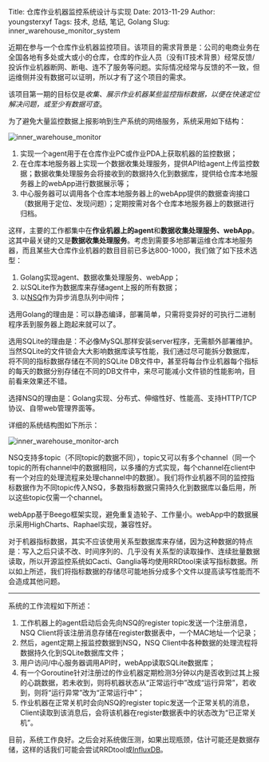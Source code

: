 Title: 仓库作业机器监控系统设计与实现
Date: 2013-11-29
Author: youngsterxyf
Tags: 技术, 总结, 笔记, Golang
Slug: inner_warehouse_monitor_system

近期在参与一个仓库作业机器监控项目。该项目的需求背景是：公司的电商业务在全国各地有多处或大或小的仓库，仓库的作业人员（没有IT技术背景）经常反馈/投诉作业机器断网、断电、连不了服务等问题。实际情况经常与反馈的不一致，但运维侧并没有数据可以证明，所以才有了这个项目的需求。

该项目第一期的目标仅是*收集、展示作业机器某些监控指标数据，以便在快速定位解决问题，或至少有数据可查*。

为了避免大量监控数据上报影响到生产系统的网络服务，系统采用如下结构：

![inner_warehouse_monitor](/assets/uploads/pics/inner_warehouse_monitor.png)

1. 实现一个agent用于在仓库作业PC或作业PDA上获取机器的监控数据；
2. 在仓库本地服务器上实现一个数据收集处理服务，提供API给agent上传监控数据；数据收集处理服务会将接收到的数据持久化到数据库，提供给仓库本地服务器上的webApp进行数据展示等；
3. 中心服务器可以调用各个仓库本地服务器上的webApp提供的数据查询接口（数据用于定位、发现问题）；定期按需对各个仓库本地服务器上的数据进行归档。

这样，主要的工作都集中在**作业机器上的agent**和**数据收集处理服务、webApp**。这其中最关键的又是**数据收集处理服务**。考虑到需要多地部署运维仓库本地服务器，而且某些大仓库作业机器的数目目前已多达800-1000，我们做了如下技术选型：

1. Golang实现agent、数据收集处理服务、webApp；
2. 以SQLite作为数据库来存储agent上报的所有数据；
3. 以[NSQ](http://bitly.github.io/nsq/)作为异步消息队列中间件；

选用Golang的理由是：可以静态编译，部署简单，只需将变异好的可执行二进制程序丢到服务器上跑起来就可以了。

选用SQLite的理由是：不必像MySQL那样安装server程序，无需额外部署维护。当然SQLite的文件锁会大大影响数据库读写性能，我们通过尽可能拆分数据库，将不同的指标数据存储在不同的SQLite DB文件中，甚至将每台作业机器每个指标的每天的数据分别存储在不同的DB文件中，来尽可能减小文件锁的性能影响，目前看来效果还不错。

选择NSQ的理由是：Golang实现、分布式、伸缩性好、性能高、支持HTTP/TCP协议、自带web管理界面等。

详细的系统结构图如下所示：

![inner_warehouse_monitor-arch](/assets/uploads/pics/inner_warehouse_monitor-arch.png)

NSQ支持多topic（不同topic的数据不同），topic又可以有多个channel（同一个topic的所有channel中的数据相同，以多播的方式实现，每个channel在client中有一个对应的处理流程来处理channel中的数据）。我们将作业机器不同的监控指标数据作为不同topic传入NSQ，多数指标数据只需持久化到数据库以备后用，所以这些topic仅需一个channel。

webApp基于Beego框架实现，避免重复造轮子、工作量小。webApp中的数据展示采用HighCharts、Raphael实现，兼容性好。

对于机器指标数据，其实不应该使用关系型数据库来存储，因为这种数据的特点是：写入之后只读不改、时间序列的、几乎没有关系型的读取操作、连续批量数据读取，所以开源监控系统如Cacti、Ganglia等均使用RRDtool来读写指标数据。所以如上所述，我们将指标数据的存储尽可能地拆分成多个文件以提高读写性能而不会造成其他问题。

------

系统的工作流程如下所述：

1. 工作机器上的agent启动后会先向NSQ的register topic发送一个注册消息，NSQ Client将该注册消息存储在register数据表中，一个MAC地址一个记录；
2. 然后，agent定期上报监控数据到NSQ，NSQ Client中各种数据的处理流程将数据持久化到SQLite数据库文件；
3. 用户访问/中心服务器调用API时，webApp读取SQLite数据库；
4. 有一个Goroutine针对注册过的作业机器定期检测3分钟以内是否收到过其上报的心跳数据，若未收到，则将机器状态从“正常运行中”改成“运行异常”，若收到，则将“运行异常”改为“正常运行中”；
5. 作业机器在正常关机时会向NSQ的register topic发送一个正常关机的消息，Client读取到该消息后，会将该机器在register数据表中的状态改为“已正常关机”。

目前，系统工作良好。之后会对系统做压测，如果出现瓶颈，估计可能还是数据存储，这样的话我们可能会尝试RRDtool或[InfluxDB](http://influxdb.org/)。
